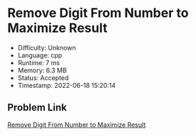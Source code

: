 # Remove Digit From Number to Maximize Result

- Difficulty: Unknown
- Language: cpp
- Runtime: 7 ms
- Memory: 6.3 MB
- Status: Accepted
- Timestamp: 2022-06-18 15:20:14

## Problem Link
[Remove Digit From Number to Maximize Result](https://leetcode.com/problems/remove-digit-from-number-to-maximize-result)

